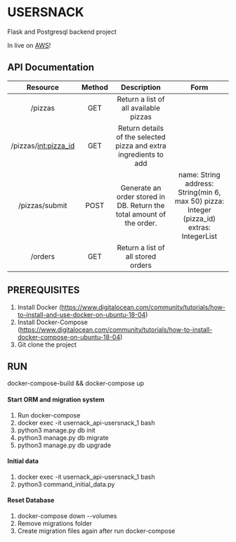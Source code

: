 # USERSNACK
Flask and Postgresql backend project

In live on [AWS](http://13.59.120.109:5000/pizzas)!

## API Documentation

|        Resource        | Method |                              Description                              |                                            Form                                           |
|:----------------------:|:------:|:---------------------------------------------------------------------:|:-----------------------------------------------------------------------------------------:|
| /pizzas                | GET    | Return a list of all available pizzas                                 |                                                                                           |
| /pizzas/<int:pizza_id> | GET    | Return details of the selected pizza and extra ingredients to add     |                                                                                           |
| /pizzas/submit         | POST   | Generate an order stored in DB. Return the total amount of the order. | name: String address: String(min 6, max 50) pizza: Integer (pizza_id) extras: IntegerList |
| /orders                | GET    | Return a list of all stored orders                                    |                                                                                           |

## PREREQUISITES
1. Install Docker (https://www.digitalocean.com/community/tutorials/how-to-install-and-use-docker-on-ubuntu-18-04)
2. Install Docker-Compose (https://www.digitalocean.com/community/tutorials/how-to-install-docker-compose-on-ubuntu-18-04)
3. Git clone the project

## RUN
docker-compose-build && docker-compose up

#### Start ORM and migration system
1. Run docker-compose
2. docker exec -it usernack_api-usersnack_1 bash
3. python3 manage.py db init
4. python3 manage.py db migrate
5. python3 manage.py db upgrade

#### Initial data
1. docker exec -it usernack_api-usersnack_1 bash
2. python3 command_initial_data.py

#### Reset Database
1. docker-compose down --volumes
2. Remove migrations folder
3. Create migration files again after run docker-compose